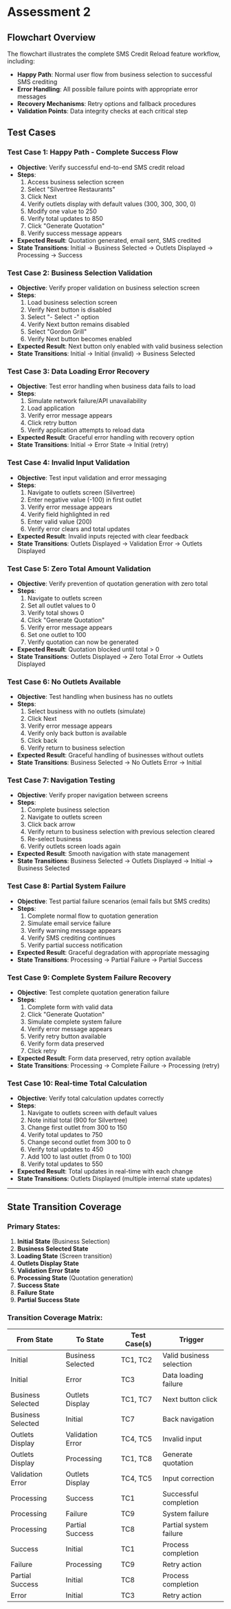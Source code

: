# Assessment 2

## Flowchart Overview

The flowchart illustrates the complete SMS Credit Reload feature workflow, including:
- **Happy Path**: Normal user flow from business selection to successful SMS crediting
- **Error Handling**: All possible failure points with appropriate error messages
- **Recovery Mechanisms**: Retry options and fallback procedures
- **Validation Points**: Data integrity checks at each critical step

## Test Cases

### **Test Case 1: Happy Path - Complete Success Flow**
- **Objective**: Verify successful end-to-end SMS credit reload
- **Steps**:
  1. Access business selection screen
  2. Select "Silvertree Restaurants"
  3. Click Next
  4. Verify outlets display with default values (300, 300, 300, 0)
  5. Modify one value to 250
  6. Verify total updates to 850
  7. Click "Generate Quotation"
  8. Verify success message appears
- **Expected Result**: Quotation generated, email sent, SMS credited
- **State Transitions**: Initial → Business Selected → Outlets Displayed → Processing → Success

### **Test Case 2: Business Selection Validation**
- **Objective**: Verify proper validation on business selection screen
- **Steps**:
  1. Load business selection screen
  2. Verify Next button is disabled
  3. Select "- Select -" option
  4. Verify Next button remains disabled
  5. Select "Gordon Grill"
  6. Verify Next button becomes enabled
- **Expected Result**: Next button only enabled with valid business selection
- **State Transitions**: Initial → Initial (invalid) → Business Selected

### **Test Case 3: Data Loading Error Recovery**
- **Objective**: Test error handling when business data fails to load
- **Steps**:
  1. Simulate network failure/API unavailability
  2. Load application
  3. Verify error message appears
  4. Click retry button
  5. Verify application attempts to reload data
- **Expected Result**: Graceful error handling with recovery option
- **State Transitions**: Initial → Error State → Initial (retry)

### **Test Case 4: Invalid Input Validation**
- **Objective**: Test input validation and error messaging
- **Steps**:
  1. Navigate to outlets screen (Silvertree)
  2. Enter negative value (-100) in first outlet
  3. Verify error message appears
  4. Verify field highlighted in red
  5. Enter valid value (200)
  6. Verify error clears and total updates
- **Expected Result**: Invalid inputs rejected with clear feedback
- **State Transitions**: Outlets Displayed → Validation Error → Outlets Displayed

### **Test Case 5: Zero Total Amount Validation**
- **Objective**: Verify prevention of quotation generation with zero total
- **Steps**:
  1. Navigate to outlets screen
  2. Set all outlet values to 0
  3. Verify total shows 0
  4. Click "Generate Quotation"
  5. Verify error message appears
  6. Set one outlet to 100
  7. Verify quotation can now be generated
- **Expected Result**: Quotation blocked until total > 0
- **State Transitions**: Outlets Displayed → Zero Total Error → Outlets Displayed

### **Test Case 6: No Outlets Available**
- **Objective**: Test handling when business has no outlets
- **Steps**:
  1. Select business with no outlets (simulate)
  2. Click Next
  3. Verify error message appears
  4. Verify only back button is available
  5. Click back
  6. Verify return to business selection
- **Expected Result**: Graceful handling of businesses without outlets
- **State Transitions**: Business Selected → No Outlets Error → Initial

### **Test Case 7: Navigation Testing**
- **Objective**: Verify proper navigation between screens
- **Steps**:
  1. Complete business selection
  2. Navigate to outlets screen
  3. Click back arrow
  4. Verify return to business selection with previous selection cleared
  5. Re-select business
  6. Verify outlets screen loads again
- **Expected Result**: Smooth navigation with state management
- **State Transitions**: Business Selected → Outlets Displayed → Initial → Business Selected

### **Test Case 8: Partial System Failure**
- **Objective**: Test partial failure scenarios (email fails but SMS credits)
- **Steps**:
  1. Complete normal flow to quotation generation
  2. Simulate email service failure
  3. Verify warning message appears
  4. Verify SMS crediting continues
  5. Verify partial success notification
- **Expected Result**: Graceful degradation with appropriate messaging
- **State Transitions**: Processing → Partial Failure → Partial Success

### **Test Case 9: Complete System Failure Recovery**
- **Objective**: Test complete quotation generation failure
- **Steps**:
  1. Complete form with valid data
  2. Click "Generate Quotation"
  3. Simulate complete system failure
  4. Verify error message appears
  5. Verify retry button available
  6. Verify form data preserved
  7. Click retry
- **Expected Result**: Form data preserved, retry option available
- **State Transitions**: Processing → Complete Failure → Processing (retry)

### **Test Case 10: Real-time Total Calculation**
- **Objective**: Verify total calculation updates correctly
- **Steps**:
  1. Navigate to outlets screen with default values
  2. Note initial total (900 for Silvertree)
  3. Change first outlet from 300 to 150
  4. Verify total updates to 750
  5. Change second outlet from 300 to 0
  6. Verify total updates to 450
  7. Add 100 to last outlet (from 0 to 100)
  8. Verify total updates to 550
- **Expected Result**: Total updates in real-time with each change
- **State Transitions**: Outlets Displayed (multiple internal state updates)

---

## State Transition Coverage

### **Primary States**:
1. **Initial State** (Business Selection)
2. **Business Selected State** 
3. **Loading State** (Screen transition)
4. **Outlets Display State**
5. **Validation Error State**
6. **Processing State** (Quotation generation)
7. **Success State**
8. **Failure State**
9. **Partial Success State**

### **Transition Coverage Matrix**:

| From State | To State | Test Case(s) | Trigger |
|------------|----------|--------------|---------|
| Initial | Business Selected | TC1, TC2 | Valid business selection |
| Initial | Error | TC3 | Data loading failure |
| Business Selected | Outlets Display | TC1, TC7 | Next button click |
| Business Selected | Initial | TC7 | Back navigation |
| Outlets Display | Validation Error | TC4, TC5 | Invalid input |
| Outlets Display | Processing | TC1, TC8 | Generate quotation |
| Validation Error | Outlets Display | TC4, TC5 | Input correction |
| Processing | Success | TC1 | Successful completion |
| Processing | Failure | TC9 | System failure |
| Processing | Partial Success | TC8 | Partial system failure |
| Success | Initial | TC1 | Process completion |
| Failure | Processing | TC9 | Retry action |
| Partial Success | Initial | TC8 | Process completion |
| Error | Initial | TC3 | Retry action |
